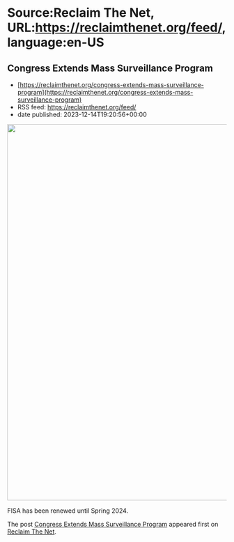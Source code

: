 # Source:Reclaim The Net, URL:https://reclaimthenet.org/feed/, language:en-US

## Congress Extends Mass Surveillance Program
 - [https://reclaimthenet.org/congress-extends-mass-surveillance-program](https://reclaimthenet.org/congress-extends-mass-surveillance-program)
 - RSS feed: https://reclaimthenet.org/feed/
 - date published: 2023-12-14T19:20:56+00:00

<a href="https://reclaimthenet.org/congress-extends-mass-surveillance-program" rel="nofollow" title="Congress Extends Mass Surveillance Program"><img alt="" class="webfeedsFeaturedVisual wp-post-image" height="864" src="https://reclaimthenet.org/wp-content/uploads/2023/12/house-fisa.jpg" style="display: block; margin: auto; margin-bottom: 15px;" width="1536" /></a><p>FISA has been renewed until Spring 2024.</p>
<p>The post <a href="https://reclaimthenet.org/congress-extends-mass-surveillance-program">Congress Extends Mass Surveillance Program</a> appeared first on <a href="https://reclaimthenet.org">Reclaim The Net</a>.</p>

